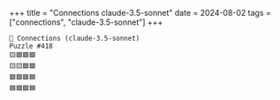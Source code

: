 +++
title = "Connections claude-3.5-sonnet"
date = 2024-08-02
tags = ["connections", "claude-3.5-sonnet"]
+++

```text
🤖 Connections (claude-3.5-sonnet) 
Puzzle #418
🟨🟩🟩🟩
🟨🟨🟩🟩
🟪🟪🟪🟦
🟦🟪🟪🟦
```
